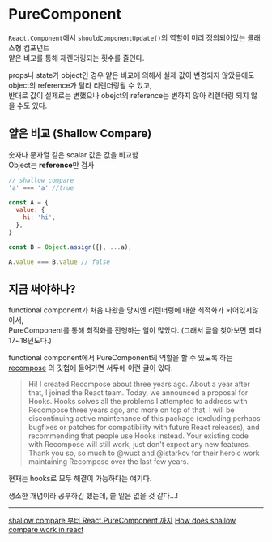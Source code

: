 # PureComponent

`React.Component`에서 `shouldComponentUpdate()`의 역할이 미리 정의되어있는 클래스형 컴포넌트  
얕은 비교를 통해 재렌더링되는 횟수를 줄인다. 

props나 state가 object인 경우 얕은 비교에 의해서 실제 값이 변경되지 않았음에도 object의 reference가 달라 리렌더링될 수 있고,  
반대로 값이 실제로는 변했으나 obejct의 reference는 변하지 않아 리렌더링 되지 않을 수도 있다.

## 얕은 비교 (Shallow Compare)

숫자나 문자열 같은 scalar 값은 값을 비교함  
Object는 **reference**만 검사

```js
// shallow compare
'a' === 'a' //true

const A = {
  value: {
    hi: 'hi',
  },
}

const B = Object.assign({}, ...a);

A.value === B.value // false

```

## 지금 써야하나?

functional component가 처음 나왔을 당시엔 리렌더링에 대한 최적화가 되어있지않아서,  
PureComponent를 통해 최적화를 진행하는 일이 많았다. (그래서 글을 찾아보면 죄다 17~18년도다.)

functional component에서 PureComponent의 역할을 할 수 있도록 하는 [recompose](https://github.com/acdlite/recompose) 의 깃헙에 들어가면 서두에 이런 글이 있다.

> Hi! I created Recompose about three years ago. About a year after that, I joined the React team. Today, we announced a proposal for Hooks. Hooks solves all the problems I attempted to address with Recompose three years ago, and more on top of that. I will be discontinuing active maintenance of this package (excluding perhaps bugfixes or patches for compatibility with future React releases), and recommending that people use Hooks instead. Your existing code with Recompose will still work, just don't expect any new features. Thank you so, so much to @wuct and @istarkov for their heroic work maintaining Recompose over the last few years.

현재는 hooks로 모두 해결이 가능하다는 얘기다.

생소한 개념이라 공부하긴 했는데, 쓸 일은 없을 것 같다...! 

---

[shallow compare 부터 React.PureComponent 까지](https://ideveloper2.tistory.com/159)
[How does shallow compare work in react](https://www.notion.so/PureComponent-7898c0dd1e7c4862891353706437b71c#454e13dcf5f849dba39c5ab6fd866d75)
